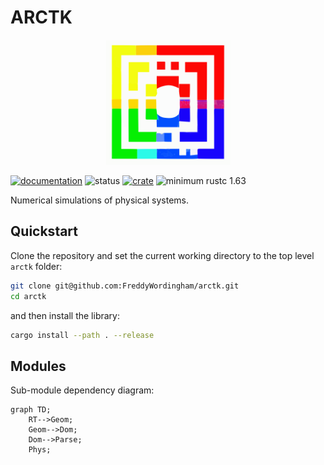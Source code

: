 # ARCTK

<p align="center">
    <img src="./resources/icons/arctk.svg" width="200" height="200" />
</p>

[![documentation](https://docs.rs/arctk/badge.svg)](https://docs.rs/arctk)
![status](https://github.com/FreddyWordingham/arctk/actions/workflows/ci.yml/badge.svg)
[![crate](https://img.shields.io/crates/v/arctk.svg)](https://crates.io/crates/arctk)
![minimum rustc 1.63](https://img.shields.io/badge/rustc-1.63+-red.svg)

Numerical simulations of physical systems.

## Quickstart

Clone the repository and set the current working directory to the top level `arctk` folder:

```sh
git clone git@github.com:FreddyWordingham/arctk.git
cd arctk
```

and then install the library:

```sh
cargo install --path . --release
```

## Modules

Sub-module dependency diagram:

```mermaid
graph TD;
    RT-->Geom;
    Geom-->Dom;
    Dom-->Parse;
    Phys;
```
